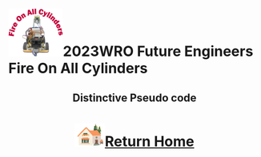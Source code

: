 ![LOGO](../../other/img/logo.png)2023WRO Future Engineers Fire On All Cylinders  
====
## <div align="center">Distinctive Pseudo code</div>

# <div align="center">![HOME](../../other/img/Home.png)[Return Home](../../)</div>  
